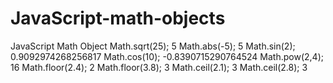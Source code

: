 # JavaScript-math-objects
JavaScript Math Object
Math.sqrt(25);
5
Math.abs(-5);
5
Math.sin(2);
0.9092974268256817
Math.cos(10);
-0.8390715290764524
Math.pow(2,4);
16
Math.floor(2.4);
2
Math.floor(3.8);
3
Math.ceil(2.1);
3
Math.ceil(2.8);
3
